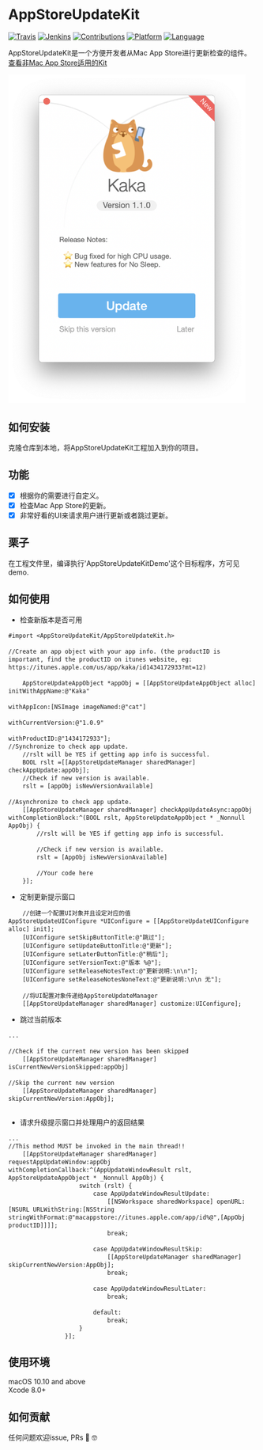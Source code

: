 # AppStoreUpdateKit
[![Travis](https://img.shields.io/badge/build-passing-brightgreen.svg)](https://github.com/HsiangHo/AppStoreUpdateKit)
[![Jenkins](https://img.shields.io/badge/license-GPL2-red.svg)](https://github.com/HsiangHo/AppStoreUpdateKit/blob/master/LICENSE)
[![Contributions](https://img.shields.io/badge/contributions-welcome-brightgreen.svg?style=flat)](https://github.com/HsiangHo/AppStoreUpdateKit/issues)
[![Platform](https://img.shields.io/badge/platform-macOS-yellow.svg)]()
[![Language](https://img.shields.io/badge/Language-Objective--C-green.svg)]()  
  
AppStoreUpdateKit是一个方便开发者从Mac App Store进行更新检查的组件。  
[查看非Mac App Store适用的Kit](https://github.com/HsiangHo/AppStoreUpdateKit)  

<img src="doc/screenshot1.png" width="480px">

## 如何安装
克隆仓库到本地，将AppStoreUpdateKit工程加入到你的项目。
  
## 功能
- [x] 根据你的需要进行自定义。
- [x] 检查Mac App Store的更新。
- [x] 非常好看的UI来请求用户进行更新或者跳过更新。

## 栗子

在工程文件里，编译执行'AppStoreUpdateKitDemo'这个目标程序，方可见demo.

## 如何使用
- 检查新版本是否可用
```
#import <AppStoreUpdateKit/AppStoreUpdateKit.h>

//Create an app object with your app info. (the productID is important, find the productID on itunes website, eg: https://itunes.apple.com/us/app/kaka/id1434172933?mt=12)

    AppStoreUpdateAppObject *appObj = [[AppStoreUpdateAppObject alloc] initWithAppName:@"Kaka"
                                                                           withAppIcon:[NSImage imageNamed:@"cat"]
                                                                    withCurrentVersion:@"1.0.9"
                                                                         withProductID:@"1434172933"];
//Synchronize to check app update.
    //rslt will be YES if getting app info is successful.
    BOOL rslt =[[AppStoreUpdateManager sharedManager] checkAppUpdate:appObj];
    //Check if new version is available.
    rslt = [appObj isNewVersionAvailable]
    
//Asynchronize to check app update.
    [[AppStoreUpdateManager sharedManager] checkAppUpdateAsync:appObj withCompletionBlock:^(BOOL rslt, AppStoreUpdateAppObject * _Nonnull AppObj) {
        //rslt will be YES if getting app info is successful.
        
        //Check if new version is available.
        rslt = [AppObj isNewVersionAvailable]
        
        //Your code here
    }];

```

- 定制更新提示窗口

```
    //创建一个配置UI对象并且设定对应的值
AppStoreUpdateUIConfigure *UIConfigure = [[AppStoreUpdateUIConfigure alloc] init];
    [UIConfigure setSkipButtonTitle:@"跳过"];
    [UIConfigure setUpdateButtonTitle:@"更新"];
    [UIConfigure setLaterButtonTitle:@"稍后"];
    [UIConfigure setVersionText:@"版本 %@"];
    [UIConfigure setReleaseNotesText:@"更新说明:\n\n"];
    [UIConfigure setReleaseNotesNoneText:@"更新说明:\n\n 无"];
    
    //将UI配置对象传递给AppStoreUpdateManager
    [[AppStoreUpdateManager sharedManager] customize:UIConfigure];
```

- 跳过当前版本
```
...

//Check if the current new version has been skipped 
    [[AppStoreUpdateManager sharedManager] isCurrentNewVersionSkipped:appObj]
    
//Skip the current new version
    [[AppStoreUpdateManager sharedManager] skipCurrentNewVersion:AppObj];
      
```

- 请求升级提示窗口并处理用户的返回结果

```
...
//This method MUST be invoked in the main thread!!
    [[AppStoreUpdateManager sharedManager] requestAppUpdateWindow:appObj withCompletionCallback:^(AppUpdateWindowResult rslt, AppStoreUpdateAppObject * _Nonnull AppObj) {
                    switch (rslt) {
                        case AppUpdateWindowResultUpdate:
                            [[NSWorkspace sharedWorkspace] openURL:[NSURL URLWithString:[NSString stringWithFormat:@"macappstore://itunes.apple.com/app/id%@",[AppObj productID]]]];
                            break;
                            
                        case AppUpdateWindowResultSkip:
                            [[AppStoreUpdateManager sharedManager] skipCurrentNewVersion:AppObj];
                            break;
                            
                        case AppUpdateWindowResultLater:
                            break;
                            
                        default:
                            break;
                    }
                }];

```

## 使用环境
macOS 10.10 and above  
Xcode 8.0+

## 如何贡献
任何问题欢迎issue, PRs 🙌 🤓
